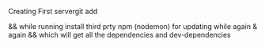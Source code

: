 Creating First servergit add 

 && while running install third prty npm (nodemon) for updating while again & again
 && which will get all the dependencies and dev-dependencies